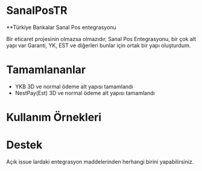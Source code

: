 #  SanalPosTR

**Türkiye Bankalar Sanal Pos entegrasyonu

Bir eticaret projesinin olmazsa olmazıdır, Sanal Pos Entegrasyonu, bir çok alt yapı var Garanti, YK, EST ve diğerleri 
bunlar için ortak bir yapı oluşturdum. 

# Tamamlananlar

- YKB 3D ve normal ödeme alt yapısı tamamlandı
- NestPay(Est) 3D ve normal ödeme alt yapısı tamamlandı

# Kullanım Örnekleri




# Destek
Açık issue lardaki entegrasyon maddelerinden herhangi birini yapabilirsiniz.

